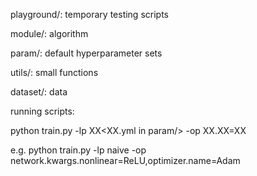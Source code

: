 playground/: temporary testing scripts

module/: algorithm

param/: default hyperparameter sets

utils/: small functions

dataset/: data

running scripts:

python train.py -lp XX<XX.yml in param/> -op XX.XX=XX<optional>

e.g. python train.py -lp naive -op network.kwargs.nonlinear=ReLU,optimizer.name=Adam
